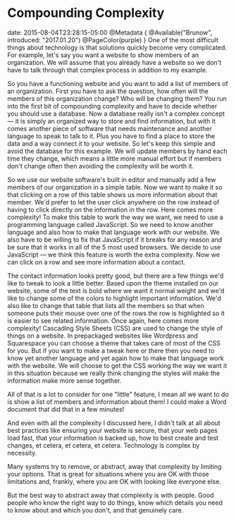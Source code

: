 # Compounding Complexity
date: 2015-08-04T23:28:15-05:00
@Metadata {
  @Available("Brunow", introduced: "2017.01.20")
  @PageColor(purple)
}
One of the most difficult things about technology is that solutions quickly become very complicated. For example, let's say you want a website to show members of an organization. We will assume that you already have a website so we don't have to talk through that complex process in addition to my example.

So you have a functioning website and you want to add a list of members of an organization. First you have to ask the question, how often will the members of this organization change? Who will be changing them? You run into the first bit of compounding complexity and have to decide whether you should use a database. Now a database really isn't a complex concept &mdash; it is simply an organized way to store and find information, but with it comes another piece of software that needs maintenance and another language to speak to talk to it. Plus you have to find a place to store the data and a way connect it to your website. So let's keep this simple and avoid the database for this example. We will update members by hand each time they change, which means a little more manual effort but if members don't change often then avoiding the complexity will be worth it.

So we use our website software's built in editor and manually add a few members of our organization in a simple table. Now we want to make it so that clicking on a row of this table shows us more information about that member. We'd prefer to let the user click anywhere on the row instead of having to click directly on the information in the row. Here comes more complexity! To make this table to work the way we want, we need to use a programming language called JavaScript. So we need to know another language and also how to make that language work with our website. We also have to be willing to fix that JavaScript if it breaks for any reason and be sure that it works in all of the 5 most used browsers. We decide to use JavaScript &mdash; we think this feature is worth the extra complexity. Now we can click on a row and see more information about a contact.

The contact information looks pretty good, but there are a few things we'd like to tweak to look a little better. Based upon the theme installed on our website, some of the text is bold where we want it normal weight and we'd like to change some of the colors to highlight important information. We'd also like to change that table that lists all the members so that when someone puts their mouse over one of the rows the row is highlighted so it is easier to see related information. Once again, here comes more complexity! Cascading Style Sheets (CSS) are used to change the style of things on a website. In prepackaged websites like Wordpress and Squarespace you can choose a theme that takes care of most of the CSS for you. But if you want to make a tweak here or there then you need to know yet another language and yet again how to make that language work with the website. We will choose to get the CSS working the way we want it in this situation because we really think changing the styles will make the information make more sense together.

All of that is a lot to consider for one "little" feature, I mean all we want to do is show a list of members and information about them! I could make a Word document that did that in a few minutes! 

And even with all the complexity I discussed here, I didn't talk at all about best practices like ensuring your website is secure, that your web pages load fast, that your information is backed up, how to best create and test changes, et cetera, et cetera, et cetera. Technology is complex by necessity.

Many systems try to remove, or abstract, away that complexity by limiting your options. That is great for situations where you are OK with those limitations and, frankly, where you are OK with looking like everyone else.

But the best way to abstract away that complexity is with people. Good people who know the right way to do things, know which details you need to know about and which you don't, and that genuinely care.
